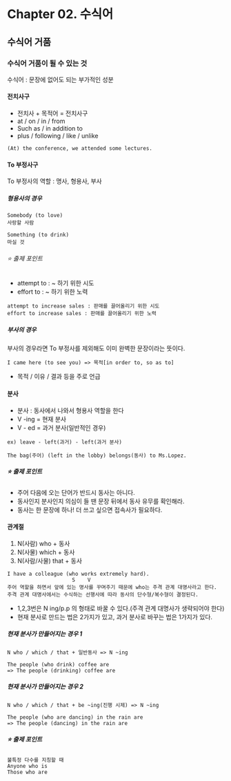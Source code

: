 # Chapter 02. 수식어
## 수식어 거품
### 수식어 거품이 될 수 있는 것
수식어 : 문장에 없어도 되는 부가적인 성분
#### 전치사구
- 전치사 + 목적어 = 전치사구
- at / on / in / from
- Such as / in addition to
- plus / following / like / unlike
```
(At) the conference, we attended some lectures.
```
#### To 부정사구
To 부정사의 역할 : 명사, 형용사, 부사
##### 형용사의 경우
```
Somebody (to love)
사랑할 사람

Something (to drink)
마실 것
```
###### ⭐️ 출제 포인트
- attempt to : ~ 하기 위한 시도 
- effort to : ~ 하기 위한 노력
```
attempt to increase sales : 판매를 끌어올리기 위한 시도
effort to increase sales : 판매를 끌어올리기 위한 노력
```
##### 부사의 경우
부사의 경우라면 To 부정사를 제외해도 이미 완벽한 문장이라는 뜻이다.
```
I came here (to see you) => 목적[in order to, so as to]
```
- 목적 / 이유 / 결과 등을 주로 언급
#### 분사
- 분사 : 동사에서 나와서 형용사 역할을 한다
- V -ing = 현재 분사
- V - ed = 과거 분사(일반적인 경우)
```
ex) leave - left(과거) - left(과거 분사)

The bag(주어) (left in the lobby) belongs(동사) to Ms.Lopez.
```
##### ⭐️ 출제 포인트
- 주어 다음에 오는 단어가 반드시 동사는 아니다.
- 동사인지 분사인지 의심이 들 땐 문장 뒤에서 동사 유무를 확인해라.
- 동사는 한 문장에 하나! 더 쓰고 싶으면 접속사가 필요하다.
#### 관계절
1) N(사람) who + 동사
2) N(사물) which + 동사
3) N(사람/사물) that + 동사
```
I have a colleague (who works extremely hard).
                     S    V
주어 역할을 하면서 앞에 있는 명사를 꾸며주기 때문에 who는 주격 관계 대명사라고 한다.
주격 관계 대명사에서는 수식하는 선행사에 따라 동사의 단수형/복수형이 결정된다.
```
- 1,2,3번은 N ing/p.p 의 형태로 바꿀 수 있다.(주격 관계 대명사가 생략되어야 한다)
- 현재 분사로 만드는 법은 2가지가 있고, 과거 분사로 바꾸는 법은 1가지가 있다.
##### 현재 분사가 만들어지는 경우 1
```
N who / which / that + 일반동사 => N ~ing

The people (who drink) coffee are
=> The people (drinking) coffee are
```
##### 현재 분사가 만들어지는 경우 2
```
N who / which / that + be ~ing(진행 시제) => N ~ing

The people (who are dancing) in the rain are
=> The people (dancing) in the rain are
```

##### ⭐️ 출제 포인트
```
불특정 다수를 지칭할 때
Anyone who is
Those who are
```